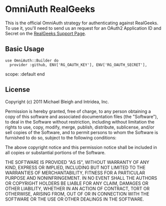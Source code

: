 # OmniAuth RealGeeks

This is the official OmniAuth strategy for authenticating against RealGeeks. To
use it, you'll need to send us an request for an OAuth2 Application ID and Secret
on the [RealGeeks Support Page](https://www.realgeeks.com/support/).

## Basic Usage

    use OmniAuth::Builder do
      provider :github, ENV['RG_OAUTH_KEY'], ENV['RG_OAUTH_SECRET'],
scope: :default
    end

## License

Copyright (c) 2011 Michael Bleigh and Intridea, Inc.

Permission is hereby granted, free of charge, to any person obtaining a copy of this software and associated documentation files (the "Software"), to deal in the Software without restriction, including without limitation the rights to use, copy, modify, merge, publish, distribute, sublicense, and/or sell copies of the Software, and to permit persons to whom the Software is furnished to do so, subject to the following conditions:

The above copyright notice and this permission notice shall be included in all copies or substantial portions of the Software.

THE SOFTWARE IS PROVIDED "AS IS", WITHOUT WARRANTY OF ANY KIND, EXPRESS OR IMPLIED, INCLUDING BUT NOT LIMITED TO THE WARRANTIES OF MERCHANTABILITY, FITNESS FOR A PARTICULAR PURPOSE AND NONINFRINGEMENT. IN NO EVENT SHALL THE AUTHORS OR COPYRIGHT HOLDERS BE LIABLE FOR ANY CLAIM, DAMAGES OR OTHER LIABILITY, WHETHER IN AN ACTION OF CONTRACT, TORT OR OTHERWISE, ARISING FROM, OUT OF OR IN CONNECTION WITH THE SOFTWARE OR THE USE OR OTHER DEALINGS IN THE SOFTWARE.
